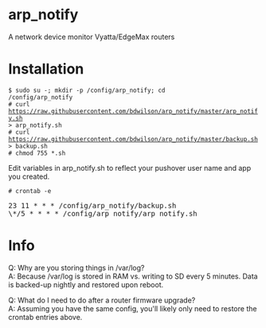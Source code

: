 # arp_notify
A network device monitor Vyatta/EdgeMax routers

# Installation
<code>$ sudo su -; mkdir -p /config/arp_notify; cd /config/arp_notify</code><br>
<code># curl https://raw.githubusercontent.com/bdwilson/arp_notify/master/arp_notify.sh > arp_notify.sh</code><br>
<code># curl https://raw.githubusercontent.com/bdwilson/arp_notify/master/backup.sh > backup.sh</code><br>
<code># chmod 755 \*.sh</code><br>

Edit variables in arp_notify.sh to reflect your pushover user name and app you
created. 

<code># crontab -e</code><br>
<pre>
23 11 * * * /config/arp_notify/backup.sh
\*/5 * * * * /config/arp_notify/arp_notify.sh
</pre>

# Info
Q: Why are you storing things in /var/log?<br>
A: Because /var/log is stored in RAM vs. writing to SD every 5 minutes. Data is backed-up nightly and restored upon reboot.<br>

Q: What do I need to do after a router firmware upgrade?<br>
A: Assuming you have the same config, you'll likely only need to restore the crontab entries above.
